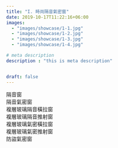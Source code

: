 ```yaml
---
title: "I. 時尚隔音氣密窗"
date: 2019-10-17T11:22:16+06:00
images: 
  - "images/showcase/1-1.jpg"
  - "images/showcase/1-2.jpg"
  - "images/showcase/1-3.jpg"
  - "images/showcase/1-4.jpg"

# meta description
description : "this is meta description"


draft: false
---
```


隔音窗<br>隔音氣密窗<br>複層玻璃隔音橫拉窗<br>複層玻璃隔音推射窗<br>複層玻璃氣密橫拉窗<br>複層玻璃氣密推射窗<br>防盜氣密窗